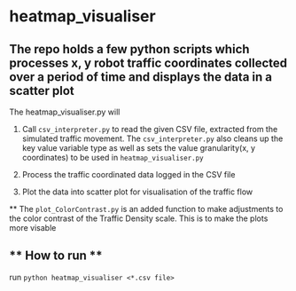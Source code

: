 # heatmap_visualiser

## The repo holds a few python scripts which processes x, y robot traffic coordinates collected over a  period of time and displays the data in a scatter plot

The heatmap_visualiser.py will

1) Call `csv_interpreter.py` to read the given CSV file, extracted from the simulated traffic movement. The `csv_interpreter.py` also cleans up the key value variable type as well as sets the value granularity(x, y coordinates) to be used in `heatmap_visualiser.py`

2) Process the traffic coordinated data logged in the CSV file

3) Plot the data into scatter plot for visualisation of the traffic flow

** The `plot_ColorContrast.py` is an added function to make adjustments to the color contrast of the Traffic Density scale. This is to make the plots more visable

##  ** How to run **

run `python heatmap_visualiser <*.csv file>`
